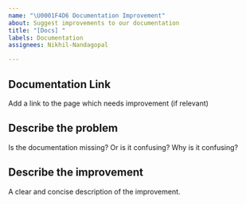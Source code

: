 ```yaml
---
name: "\U0001F4D6 Documentation Improvement"
about: Suggest improvements to our documentation
title: "[Docs] "
labels: Documentation
assignees: Nikhil-Nandagopal

---
```


## Documentation Link 

Add a link to the page which needs improvement (if relevant)

## Describe the problem

Is the documentation missing? Or is it confusing? Why is it confusing?

## Describe the improvement

A clear and concise description of the improvement.
